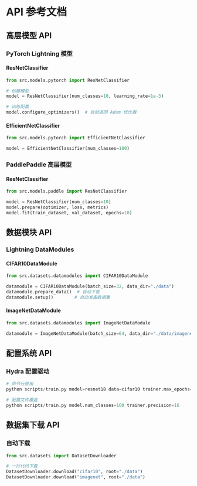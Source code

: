 # API 参考文档

## 高层模型 API

### PyTorch Lightning 模型

#### ResNetClassifier
```python
from src.models.pytorch import ResNetClassifier

# 创建模型
model = ResNetClassifier(num_classes=10, learning_rate=1e-3)

# 训练配置
model.configure_optimizers()  # 自动返回 Adam 优化器
```

#### EfficientNetClassifier
```python
from src.models.pytorch import EfficientNetClassifier

model = EfficientNetClassifier(num_classes=100)
```

### PaddlePaddle 高层模型

#### ResNetClassifier
```python
from src.models.paddle import ResNetClassifier

model = ResNetClassifier(num_classes=10)
model.prepare(optimizer, loss, metrics)
model.fit(train_dataset, val_dataset, epochs=10)
```

## 数据模块 API

### Lightning DataModules

#### CIFAR10DataModule
```python
from src.datasets.datamodules import CIFAR10DataModule

datamodule = CIFAR10DataModule(batch_size=32, data_dir="./data")
datamodule.prepare_data()  # 自动下载
datamodule.setup()        # 自动准备数据集
```

#### ImageNetDataModule
```python
from src.datasets.datamodules import ImageNetDataModule

datamodule = ImageNetDataModule(batch_size=64, data_dir="./data/imagenet")
```

## 配置系统 API

### Hydra 配置驱动
```python
# 命令行使用
python scripts/train.py model=resnet18 data=cifar10 trainer.max_epochs=5

# 配置文件覆盖
python scripts/train.py model.num_classes=100 trainer.precision=16
```

## 数据集下载 API

### 自动下载
```python
from src.datasets import DatasetDownloader

# 一行代码下载
DatasetDownloader.download("cifar10", root="./data")
DatasetDownloader.download("imagenet", root="./data")
```